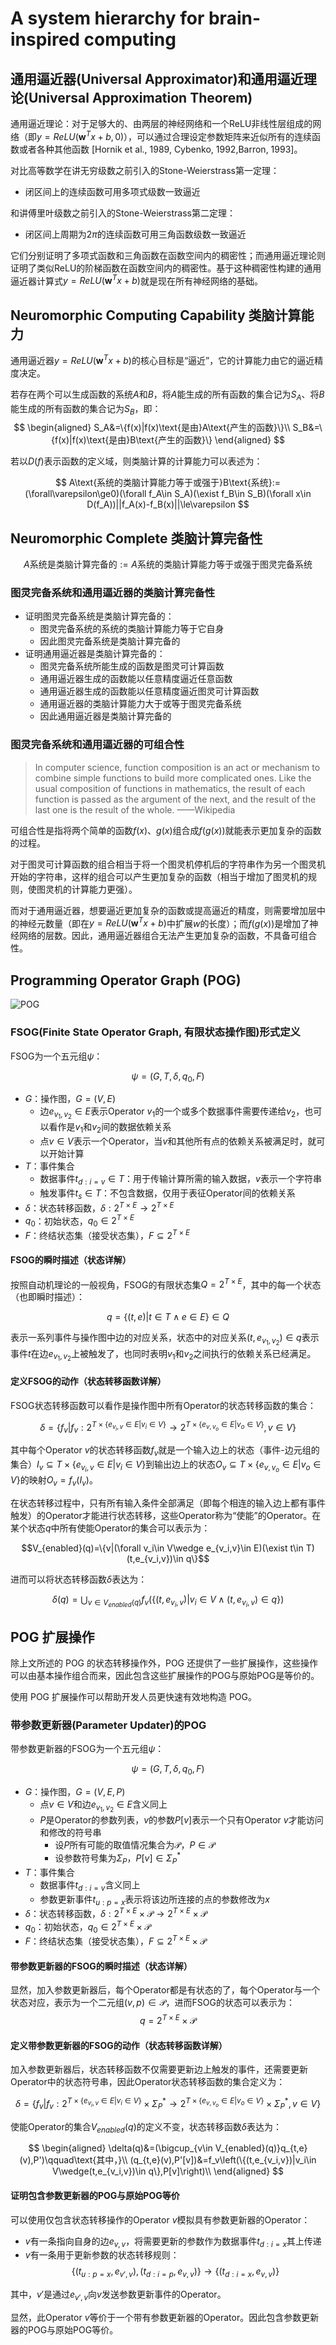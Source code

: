 # A system hierarchy for brain-inspired computing

## 通用逼近器(Universal Approximator)和通用逼近理论(Universal Approximation Theorem)

通用逼近理论：对于足够大的、由两层的神经网络和一个ReLU非线性层组成的网络（即$y=ReLU(\bm w^Tx+b,0)$），可以通过合理设定参数矩阵来近似所有的连续函数或者各种其他函数 [Hornik et al., 1989, Cybenko, 1992,Barron, 1993]。

对比高等数学在讲无穷级数之前引入的Stone-Weierstrass第一定理：
* 闭区间上的连续函数可用多项式级数一致逼近

和讲傅里叶级数之前引入的Stone-Weierstrass第二定理：
* 闭区间上周期为$2\pi$的连续函数可用三角函数级数一致逼近

它们分别证明了多项式函数和三角函数在函数空间内的稠密性；而通用逼近理论则证明了类似ReLU的阶梯函数在函数空间内的稠密性。基于这种稠密性构建的通用逼近器计算式$y=ReLU(\bm w^Tx+b)$就是现在所有神经网络的基础。

## Neuromorphic Computing Capability 类脑计算能力

通用逼近器$y=ReLU(\bm w^Tx+b)$的核心目标是“逼近”，它的计算能力由它的逼近精度决定。

若存在两个可以生成函数的系统$A$和$B$，将$A$能生成的所有函数的集合记为$S_A$、将$B$能生成的所有函数的集合记为$S_B$，即：
$$
\begin{aligned}
S_A&=\{f(x)|f(x)\text{是由}A\text{产生的函数}\}\\
S_B&=\{f(x)|f(x)\text{是由}B\text{产生的函数}\}
\end{aligned}
$$

若以$D(f)$表示函数的定义域，则类脑计算的计算能力可以表述为：

$$
A\text{系统的类脑计算能力等于或强于}B\text{系统}:=(\forall\varepsilon\ge0)(\forall f_A\in S_A)(\exist f_B\in S_B)(\forall x\in D(f_A))||f_A(x)-f_B(x)||\le\varepsilon
$$

## Neuromorphic Complete 类脑计算完备性

$$A\text{系统是类脑计算完备的}:=A\text{系统的类脑计算能力等于或强于图灵完备系统}$$

### 图灵完备系统和通用逼近器的类脑计算完备性

* 证明图灵完备系统是类脑计算完备的：
  * 图灵完备系统的系统的类脑计算能力等于它自身
  * 因此图灵完备系统是类脑计算完备的
* 证明通用逼近器是类脑计算完备的：
  * 图灵完备系统所能生成的函数是图灵可计算函数
  * 通用逼近器生成的函数能以任意精度逼近任意函数
  * 通用逼近器生成的函数能以任意精度逼近图灵可计算函数
  * 通用逼近器的类脑计算能力大于或等于图灵完备系统
  * 因此通用逼近器是类脑计算完备的

### 图灵完备系统和通用逼近器的可组合性

>In computer science, function composition is an act or mechanism to combine simple functions to build more complicated ones. Like the usual composition of functions in mathematics, the result of each function is passed as the argument of the next, and the result of the last one is the result of the whole. ——Wikipedia

可组合性是指将两个简单的函数$f(x)$、$g(x)$组合成$f(g(x))$就能表示更加复杂的函数的过程。

对于图灵可计算函数的组合相当于将一个图灵机停机后的字符串作为另一个图灵机开始的字符串，这样的组合可以产生更加复杂的函数（相当于增加了图灵机的规则，使图灵机的计算能力更强）。

而对于通用逼近器，想要逼近更加复杂的函数或提高逼近的精度，则需要增加层中的神经元数量（即在$y=ReLU(\bm w^Tx+b)$中扩展$w$的长度）；而$f(g(x))$是增加了神经网络的层数。因此，通用逼近器组合无法产生更加复杂的函数，不具备可组合性。

## Programming Operator Graph (POG)

![POG](./i/POG.png)

### FSOG(Finite State Operator Graph, 有限状态操作图)形式定义

FSOG为一个五元组$\psi$：

$$\psi=(G, T, \delta, q_0, F)$$

* $G$：操作图，$G=(V,E)$
  * 边$e_{v_1,v_2}\in E$表示Operator $v_1$的一个或多个数据事件需要传递给$v_2$，也可以看作是$v_1$和$v_2$间的数据依赖关系
  * 点$v\in V$表示一个Operator，当$v$和其他所有点的依赖关系被满足时，就可以开始计算
* $T$：事件集合
  * 数据事件$t_{d:i=v}\in T$：用于传输计算所需的输入数据，$v$表示一个字符串
  * 触发事件$t_s\in T$：不包含数据，仅用于表征Operator间的依赖关系
* $\delta$：状态转移函数，$\delta:2^{T\times E}\rightarrow2^{T\times E}$
* $q_0$：初始状态，$q_0\in2^{T\times E}$
* $F$：终结状态集（接受状态集），$F\subseteq 2^{T\times E}$

#### FSOG的瞬时描述（状态详解）

按照自动机理论的一般视角，FSOG的有限状态集$Q=2^{T\times E}$，其中的每一个状态（也即瞬时描述）：

$$q=\{(t,e)|t\in T\wedge e\in E\}\in Q$$

表示一系列事件与操作图中边的对应关系，状态中的对应关系$(t,e_{v_1,v_2})\in q$表示事件$t$在边$e_{v_1,v_2}$上被触发了，也同时表明$v_1$和$v_2$之间执行的依赖关系已经满足。

#### 定义FSOG的动作（状态转移函数详解）

FSOG状态转移函数可以看作是操作图中所有Operator的状态转移函数的集合：

$$\delta=\{f_v|f_v:2^{T\times \{e_{v_i,v}\in E|v_i\in V\}}\rightarrow 2^{T\times \{e_{v,v_o}\in E|v_o\in V\}},v\in V\}$$

其中每个Operator $v$的状态转移函数$f_v$就是一个输入边上的状态（事件-边元组的集合）$I_v\subseteq T\times \{e_{v_i,v}\in E|v_i\in V\}$到输出边上的状态$O_v\subseteq T\times \{e_{v,v_o}\in E|v_o\in V\}$的映射$O_v=f_v(I_v)$。

在状态转移过程中，只有所有输入条件全部满足（即每个相连的输入边上都有事件触发）的Operator才能进行状态转移，这些Operator称为“使能”的Operator。在某个状态$q$中所有使能Operator的集合可以表示为：

$$V_{enabled}(q)=\{v|(\forall v_i\in V\wedge e_{v_i,v}\in E)(\exist t\in T)(t,e_{v_i,v})\in q\}$$

进而可以将状态转移函数$\delta$表达为：

$$
\delta(q)=\bigcup_{v\in V_{enabled}(q)}f_v\left(\{(t,e_{v_i,v})|v_i\in V\wedge(t,e_{v_i,v})\in q\}\right)
$$

## POG 扩展操作

除上文所述的 POG 的状态转移操作外，POG 还提供了一些扩展操作，这些操作可以由基本操作组合而来，因此包含这些扩展操作的POG与原始POG是等价的。

使用 POG 扩展操作可以帮助开发人员更快速有效地构造 POG。

### 带参数更新器(Parameter Updater)的POG

带参数更新器的FSOG为一个五元组$\psi$：

$$\psi=(G, T, \delta, q_0, F)$$

* $G$：操作图，$G=(V,E,P)$
  * 点$v\in V$和边$e_{v_1,v_2}\in E$含义同上
  * $P$是Operator的参数列表，$v$的参数$P[v]$表示一个只有Operator $v$才能访问和修改的符号串
    * 设$P$所有可能的取值情况集合为$\mathcal P$，$P\in\mathcal P$
    * 设参数符号集为$\Sigma_P$，$P[v]\in\Sigma_P^*$
* $T$：事件集合
  * 数据事件$t_{d:i=v}$含义同上
  * 参数更新事件$t_{u:p=x}$表示将该边所连接的点的参数修改为$x$
* $\delta$：状态转移函数，$\delta:2^{T\times E}\times \mathcal P\rightarrow2^{T\times E}\times \mathcal P$
* $q_0$：初始状态，$q_0\in2^{T\times E}\times \mathcal P$
* $F$：终结状态集（接受状态集），$F\subseteq2^{T\times E}\times \mathcal P$

#### 带参数更新器的FSOG的瞬时描述（状态详解）

显然，加入参数更新器后，每个Operator都是有状态的了，每个Operator与一个状态对应，表示为一个二元组$(v,p)\in \mathcal P$，进而FSOG的状态可以表示为：
$$q=2^{T\times E}\times\mathcal P$$

#### 定义带参数更新器的FSOG的动作（状态转移函数详解）

加入参数更新器后，状态转移函数不仅需要更新边上触发的事件，还需要更新Operator中的状态符号串，因此Operator状态转移函数的集合定义为：

$$\delta=\{f_v|f_v:2^{T\times \{e_{v_i,v}\in E|v_i\in V\}}\times \Sigma_P^*\rightarrow 2^{T\times \{e_{v,v_o}\in E|v_o\in V\}}\times \Sigma_P^*,v\in V\}$$

使能Operator的集合$V_{enabled}(q)$的定义不变，状态转移函数$\delta$表达为：

$$
\begin{aligned}
\delta(q)&=(\bigcup_{v\in V_{enabled}(q)}q_{t,e}(v),P')\qquad\text{其中，}\\
(q_{t,e}(v),P'[v])&=f_v\left(\{(t,e_{v_i,v})|v_i\in V\wedge(t,e_{v_i,v})\in q\},P[v]\right)\\
\end{aligned}
$$

#### 证明包含参数更新器的POG与原始POG等价

可以使用仅包含状态转移操作的Operator $v$模拟具有参数更新器的Operator：

* $v$有一条指向自身的边$e_{v,v}$，将需要更新的参数作为数据事件$t_{d:i=x}$其上传递
* $v$有一条用于更新参数的状态转移规则：
$$\{(t_{u:p=x},e_{v',v}),(t_{d:i=p},e_{v,v})\}\rightarrow\{(t_{d:i=x},e_{v,v})\}$$

其中，$v'$是通过$e_{v',v}$向$v$发送参数更新事件的Operator。

显然，此Operator $v$等价于一个带有参数更新器的Operator。因此包含参数更新器的POG与原始POG等价。
